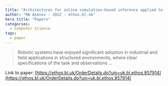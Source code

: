 ```yaml
---
title: "Architectures for online simulation-based inference applied to robot motion planning"
author: "MA Asenov - 2022 - ethos.bl.uk"
hero_title: "Papers"
categories:
  - Computer Science
tags:
  - paper
---
```



>Robotic systems have enjoyed significant adoption in industrial and field applications in structured environments, where clear specifications of the task and observations …

Link to paper: [https://ethos.bl.uk/OrderDetails.do?uin=uk.bl.ethos.857914](https://ethos.bl.uk/OrderDetails.do?uin=uk.bl.ethos.857914)

